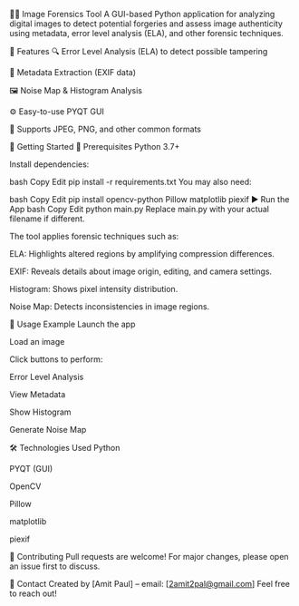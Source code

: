 🕵️‍♂️ Image Forensics Tool
A GUI-based Python application for analyzing digital images to detect potential forgeries and assess image authenticity using metadata, error level analysis (ELA), and other forensic techniques.

📌 Features
🔍 Error Level Analysis (ELA) to detect possible tampering

🧬 Metadata Extraction (EXIF data)

🖼️ Noise Map & Histogram Analysis

⚙️ Easy-to-use PYQT GUI

💾 Supports JPEG, PNG, and other common formats

🚀 Getting Started
🔧 Prerequisites
Python 3.7+

Install dependencies:

bash
Copy
Edit
pip install -r requirements.txt
You may also need:

bash
Copy
Edit
pip install opencv-python Pillow matplotlib piexif
▶️ Run the App
bash
Copy
Edit
python main.py
Replace main.py with your actual filename if different.

The tool applies forensic techniques such as:

ELA: Highlights altered regions by amplifying compression differences.

EXIF: Reveals details about image origin, editing, and camera settings.

Histogram: Shows pixel intensity distribution.

Noise Map: Detects inconsistencies in image regions.

📘 Usage Example
Launch the app

Load an image

Click buttons to perform:

Error Level Analysis

View Metadata

Show Histogram

Generate Noise Map

🛠️ Technologies Used
Python

PYQT (GUI)

OpenCV

Pillow

matplotlib

piexif



🤝 Contributing
Pull requests are welcome! For major changes, please open an issue first to discuss.

📧 Contact
Created by [Amit Paul] – email: [2amit2pal@gmail.com]
Feel free to reach out!

